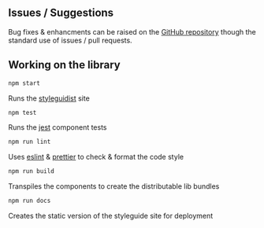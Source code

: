 ## Issues / Suggestions

Bug fixes & enhancments can be raised on the [GitHub repository](https://github.com/Namozbey/alisa-ui) though the standard use of issues / pull requests.

## Working on the library

```bash
npm start
```

Runs the [styleguidist](https://react-styleguidist.js.org/) site

```bash
npm test
```

Runs the [jest](https://jestjs.io/) component tests

```bash
npm run lint
```

Uses [eslint](https://eslint.org/) & [prettier](https://prettier.io/) to check & format the code style

```bash
npm run build
```

Transpiles the components to create the distributable lib bundles

```bash
npm run docs
```

Creates the static version of the styleguide site for deployment
